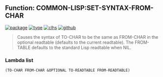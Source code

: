 ## Function: COMMON-LISP:SET-SYNTAX-FROM-CHAR
[![package](https://img.shields.io/badge/Package-COMMON--LISP-5f9ea0.svg?style=social&colorA=999999)](../) [![type](https://img.shields.io/badge/Type-Function-5f9ea0.svg?style=social&colorA=999999)](../#function) [![clhs](https://img.shields.io/badge/CLHS-SET--SYNTAX--FROM--CHAR-5f9ea0.svg?style=social&colorA=999999)](http://www.lispworks.com/documentation/HyperSpec/Body/f_set_sy.htm) [![github](https://img.shields.io/badge/GitHub-View_the_source-5f9ea0.svg?style=social&colorA=999999&logo=github)](https://github.com/sbcl/sbcl/blob/master/src/code/reader.lisp/) 

> Causes the syntax of TO-CHAR to be the same as FROM-CHAR in the optional
> readtable (defaults to the current readtable). The FROM-TABLE defaults to the
> standard Lisp readtable when NIL.

### Lambda list
```
(TO-CHAR FROM-CHAR &OPTIONAL TO-READTABLE FROM-READTABLE)
```
